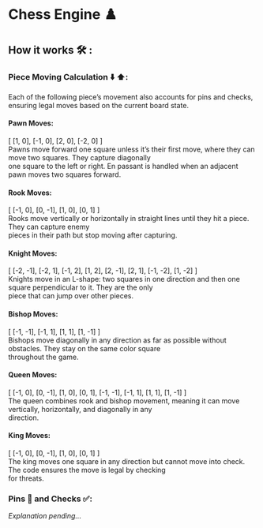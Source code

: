 # Chess Engine ♟️

## How it works 🛠 :

### Piece Moving Calculation ⬇️ ⬆️:

Each of the following piece’s movement also accounts for pins and checks, ensuring legal moves based on the current
board state.  

#### Pawn Moves:
[ [1, 0], [-1, 0], [2, 0], [-2, 0] ]
<br/>
Pawns move forward one square unless it’s their first move, where they can move two squares. They capture diagonally  
one square to the left or right. En passant is handled when an adjacent pawn moves two squares forward.
<br/>
#### Rook Moves:
[ [-1, 0], [0, -1], [1, 0], [0, 1] ]
<br/>
Rooks move vertically or horizontally in straight lines until they hit a piece. They can capture enemy  
pieces in their path but stop moving after capturing.
<br/>
#### Knight Moves:
[ [-2, -1], [-2, 1], [-1, 2], [1, 2], [2, -1], [2, 1], [-1, -2], [1, -2] ]
<br/>
Knights move in an L-shape: two squares in one direction and then one square perpendicular to it. They are the only  
piece that can jump over other pieces.
<br/>
#### Bishop Moves:
[ [-1, -1], [-1, 1], [1, 1], [1, -1] ]
<br/>
Bishops move diagonally in any direction as far as possible without obstacles. They stay on the same color square  
throughout the game.
<br/>
#### Queen Moves:
[ [-1, 0], [0, -1], [1, 0], [0, 1], [-1, -1], [-1, 1], [1, 1], [1, -1] ]
<br/>
The queen combines rook and bishop movement, meaning it can move vertically, horizontally, and diagonally in any  
direction.
<br/>
#### King Moves:
[ [-1, 0], [0, -1], [1, 0], [0, 1] ]
<br/>
The king moves one square in any direction but cannot move into check. The code ensures the move is legal by checking  
for threats.
<br/>
### Pins 📍 and Checks ✅:
*Explanation pending...*

